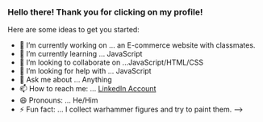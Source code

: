 ### Hello there! Thank you for clicking on my profile!



Here are some ideas to get you started:

- 🔭 I’m currently working on ... an E-commerce website with classmates.
- 🌱 I’m currently learning ... JavaScript
- 👯 I’m looking to collaborate on ...JavaScript/HTML/CSS
- 🤔 I’m looking for help with ... JavaScript
- 💬 Ask me about ... Anything
- 📫 How to reach me: ... [LinkedIn Account](https://www.linkedin.com/in/ashtoncraine)
- 😄 Pronouns: ... He/Him
- ⚡ Fun fact: ... I collect warhammer figures and try to paint them.
-->

